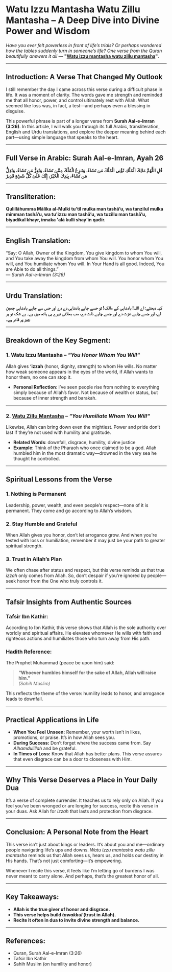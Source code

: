 # Watu Izzu Mantasha Watu Zillu Mantasha – A Deep Dive into Divine Power and Wisdom

*Have you ever felt powerless in front of life’s trials? Or perhaps wondered how the tables suddenly turn in someone’s life? One verse from the Quran beautifully answers it all —* **"[Watu izzu mantasha watu zillu mantasha](https://islamicdoor.com/watu-izzu-mantasha-watu-zillu-mantasha)"**.

---

## Introduction: A Verse That Changed My Outlook

I still remember the day I came across this verse during a difficult phase in life. It was a moment of clarity. The words gave me strength and reminded me that all honor, power, and control ultimately rest with Allah. What seemed like loss was, in fact, a test—and perhaps even a blessing in disguise.

This powerful phrase is part of a longer verse from **Surah Aal-e-Imran (3:26)**. In this article, I will walk you through its full Arabic, transliteration, English and Urdu translations, and explore the deeper meaning behind each part—using simple language that speaks to the heart.

---

## Full Verse in Arabic: Surah Aal-e-Imran, Ayah 26

**قُلِ اللَّهُمَّ مَالِكَ الْمُلْكِ تُؤْتِي الْمُلْكَ مَن تَشَاءُ، وَتَنزِعُ الْمُلْكَ مِمَّن تَشَاءُ، وَتُعِزُّ مَن تَشَاءُ، وَتُذِلُّ مَن تَشَاءُ، بِيَدِكَ الْخَيْرُ، إِنَّكَ عَلَىٰ كُلِّ شَيْءٍ قَدِيرٌ**

---

## Transliteration:

**Qulillāhumma Mālika al-Mulki tu’til mulka man tashā’u, wa tanzilul mulka mimman tashā’u, wa tu'izzu man tashā’u, wa tuzillu man tashā’u, biyadikal khayr, innaka 'alā kulli shay’in qadīr.**

---

## English Translation:

“Say: O Allah, Owner of the Kingdom, You give kingdom to whom You will, and You take away the kingdom from whom You will. You honor whom You will, and You humiliate whom You will. In Your Hand is all good. Indeed, You are Able to do all things.”  
— *Surah Aal-e-Imran (3:26)*

---

## Urdu Translation:

**کہہ دیجئے: اے اللہ! بادشاہی کے مالک! تو جسے چاہے بادشاہی دے دے اور جس سے چاہے بادشاہی چھین لے، اور جسے چاہے عزت دے اور جسے چاہے ذلت دے، سب بھلائی تیرے ہی ہاتھ میں ہے۔ بے شک تو ہر چیز پر قادر ہے۔**

---

## Breakdown of the Key Segment:

### 1. Watu Izzu Mantasha – *"You Honor Whom You Will"*

Allah gives **‘izzah** (honor, dignity, strength) to whom He wills. No matter how weak someone appears in the eyes of the world, if Allah wants to honor them, no one can stop it.


- **Personal Reflection**: I’ve seen people rise from nothing to everything simply because of Allah’s favor. Not because of wealth or status, but because of inner strength and barakah.

---

### 2. [Watu Zillu Mantasha](https://sites.google.com/view/watu-izzu-mantasha-watu-zill/) – *"You Humiliate Whom You Will"*

Likewise, Allah can bring down even the mightiest. Power and pride don’t last if they’re not used with humility and gratitude.

- **Related Words**: downfall, disgrace, humility, divine justice
- **Example**: Think of the Pharaoh who once claimed to be a god. Allah humbled him in the most dramatic way—drowned in the very sea he thought he controlled.

---

## Spiritual Lessons from the Verse

### 1. Nothing is Permanent

Leadership, power, wealth, and even people’s respect—none of it is permanent. They come and go according to Allah’s wisdom.

### 2. Stay Humble and Grateful

When Allah gives you honor, don’t let arrogance grow. And when you're tested with loss or humiliation, remember it may just be your path to greater spiritual strength.

### 3. Trust in Allah’s Plan

We often chase after status and respect, but this verse reminds us that true *izzah* only comes from Allah. So, don’t despair if you're ignored by people—seek honor from the One who truly controls it.

---

## Tafsir Insights from Authentic Sources

### Tafsir Ibn Kathir:

According to Ibn Kathir, this verse shows that Allah is the sole authority over worldly and spiritual affairs. He elevates whomever He wills with faith and righteous actions and humiliates those who turn away from His path.

### Hadith Reference:

The Prophet Muhammad (peace be upon him) said:  
> **“Whoever humbles himself for the sake of Allah, Allah will raise him.”**  
> *(Sahih Muslim)*

This reflects the theme of the verse: humility leads to honor, and arrogance leads to downfall.

---

## Practical Applications in Life

- **When You Feel Unseen:** Remember, your worth isn’t in likes, promotions, or praise. It’s in how Allah sees you.  
- **During Success:** Don’t forget where the success came from. Say *Alhamdulillah* and be grateful.  
- **In Times of Loss:** Know that Allah has better plans. This verse assures that even disgrace can be a door to closeness with Him.

---

## Why This Verse Deserves a Place in Your Daily Dua

It’s a verse of complete surrender. It teaches us to rely only on Allah. If you feel you’ve been wronged or are longing for success, recite this verse in your duas. Ask Allah for *izzah* that lasts and protection from disgrace.

---

## Conclusion: A Personal Note from the Heart

This verse isn’t just about kings or leaders. It’s about you and me—ordinary people navigating life’s ups and downs. *Watu izzu mantasha watu zillu mantasha* reminds us that Allah sees us, hears us, and holds our destiny in His hands. That’s not just comforting—it’s empowering.

Whenever I recite this verse, it feels like I’m letting go of burdens I was never meant to carry alone. And perhaps, that’s the greatest honor of all.

---

## Key Takeaways:

- **Allah is the true giver of honor and disgrace.**  
- **This verse helps build *tawakkul* (trust in Allah).**  
- **Recite it often in dua to invite divine strength and balance.**

---

## References:

- Quran, Surah Aal-e-Imran (3:26)  
- Tafsir Ibn Kathir  
- Sahih Muslim (on humility and honor)
